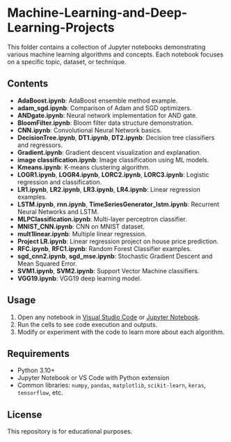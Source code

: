 # Machine-Learning-and-Deep-Learning-Projects

This folder contains a collection of Jupyter notebooks demonstrating various machine learning algorithms and concepts. Each notebook focuses on a specific topic, dataset, or technique.

## Contents

- **AdaBoost.ipynb**: AdaBoost ensemble method example.
- **adam_sgd.ipynb**: Comparison of Adam and SGD optimizers.
- **ANDgate.ipynb**: Neural network implementation for AND gate.
- **BloomFilter.ipynb**: Bloom filter data structure demonstration.
- **CNN.ipynb**: Convolutional Neural Network basics.
- **DecisionTree.ipynb**, **DT1.ipynb**, **DT2.ipynb**: Decision tree classifiers and regressors.
- **Gradient.ipynb**: Gradient descent visualization and explanation.
- **image classification.ipynb**: Image classification using ML models.
- **Kmeans.ipynb**: K-means clustering algorithm.
- **LOGR1.ipynb**, **LOGR4.ipynb**, **LORC2.ipynb**, **LORC3.ipynb**: Logistic regression and classification.
- **LR1.ipynb**, **LR2.ipynb**, **LR3.ipynb**, **LR4.ipynb**: Linear regression examples.
- **LSTM.ipynb**, **rnn.ipynb**, **TimeSeriesGenerator_lstm.ipynb**: Recurrent Neural Networks and LSTM.
- **MLPClassification.ipynb**: Multi-layer perceptron classifier.
- **MNIST_CNN.ipynb**: CNN on MNIST dataset.
- **mult1linear.ipynb**: Multiple linear regression.
- **Project LR.ipynb**: Linear regression project on house price prediction.
- **RFC.ipynb**, **RFC1.ipynb**: Random Forest Classifier examples.
- **sgd_cnn2.ipynb**, **sgd_mse.ipynb**: Stochastic Gradient Descent and Mean Squared Error.
- **SVM1.ipynb**, **SVM2.ipynb**: Support Vector Machine classifiers.
- **VGG19.ipynb**: VGG19 deep learning model.

## Usage

1. Open any notebook in [Visual Studio Code](https://code.visualstudio.com/) or [Jupyter Notebook](https://jupyter.org/).
2. Run the cells to see code execution and outputs.
3. Modify or experiment with the code to learn more about each algorithm.

## Requirements

- Python 3.10+
- Jupyter Notebook or VS Code with Python extension
- Common libraries: `numpy`, `pandas`, `matplotlib`, `scikit-learn`, `keras`, `tensorflow`, etc.

## License

This repository is for educational purposes.

